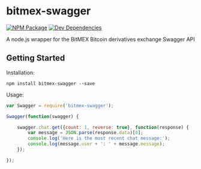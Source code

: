 # bitmex-swagger

[![NPM Package](https://img.shields.io/npm/v/bitmex-swagger.svg?style=flat-square)](https://www.npmjs.org/package/bitmex-swagger)
[![Dev Dependencies](https://img.shields.io/david/thofmann/bitmex-swagger.svg?style=flat-square)](https://www.npmjs.org/package/bitmex-swagger)

A node.js wrapper for the BitMEX Bitcoin derivatives exchange Swagger API

## Getting Started

Installation:

```
npm install bitmex-swagger --save
```

Usage:

```javascript
var Swagger = require('bitmex-swagger');

Swagger(function(swagger) {

    swagger.chat.get({count: 1, reverse: true}, function(response) {
        var message = JSON.parse(response.data)[0];
        console.log('Here is the most recent chat message:');
        console.log(message.user + ': ' + message.message);
    });

});
```
